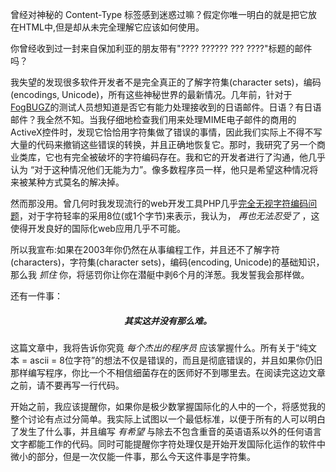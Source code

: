 曾经对神秘的 Content-Type 标签感到迷惑过嘛？假定你唯一明白的就是把它放在HTML中,但是却从未完全理解它应该如何使用。 

你曾经收到过一封来自保加利亚的朋友带有"???? ?????? ??? ????"标题的邮件吗？ 

我失望的发现很多软件开发者不是完全真正的了解字符集(character sets)，编码(encodings, Unicode)，所有这些神秘世界的最新情况。几年前，针对于[FogBUGZ](http://www.fogcreek.com/FogBUGZ)的测试人员想知道是否它有能力处理接收到的日语邮件。日语？有日语邮件？我全然不知。当我仔细地检查我们用来处理MIME电子邮件的商用的ActiveX控件时，发现它恰恰用字符集做了错误的事情，因此我们实际上不得不写大量的代码来撤销这些错误的转换，并且正确地恢复它。那时，我研究了另一个商业类库，它也有完全被破坏的字符编码存在。我和它的开发者进行了沟通，他几乎认为 “对于这种情况他们无能为力”。像多数程序员一样，他只是希望这种情况将来被某种方式莫名的解决掉。  

然而那没用。曾几何时我发现流行的web开发工具PHP几乎[完全无视字符编码问题](http://ca3.php.net/manual/en/language.types.string.php)，对于字符轻率的采用8位(或1个字节)来表示，我认为， *再也无法忍受了* ，这使得开发良好的国际化web应用几乎不可能。  

所以我宣布:如果在2003年你仍然在从事编程工作，并且还不了解字符(characters)，字符集(character sets)，编码(encoding, Unicode)的基础知识，那么我 *抓住* 你，将惩罚你让你在潜艇中剥6个月的洋葱。我发誓我会那样做。  

还有一件事：  

<h5 align="center"> 其实这并没有那么难。 </h5>

这篇文章中，我将告诉你究竟 *每个杰出的程序员* 应该掌握什么。所有关于“纯文本 = ascii = 8位字符”的想法不仅是错误的，而且是彻底错误的，并且如果你仍旧那样编写程序，你比一个不相信细菌存在的医师好不到哪里去。在阅读完这边文章之前，请不要再写一行代码。  

开始之前，我应该提醒你，如果你是极少数掌握国际化的人中的一个，将感觉我的整个讨论有点过分简单。我实际上试图以一个最低标准，以便于所有的人可以明白了发生了什么事，并且编写 *有希望* 与除去不包含重音的英语语系以外的任何语言文字都能工作的代码。同时可能提醒你字符处理仅是开始开发国际化运作的软件中微小的部分，但是一次仅能一件事，那么今天这件事是字符集。
